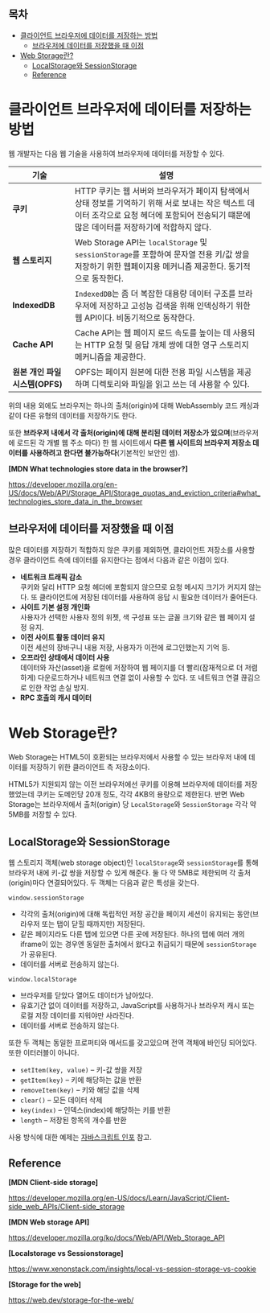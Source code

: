 <h2>목차</h2>

- [클라이언트 브라우저에 데이터를 저장하는 방법](#클라이언트-브라우저에-데이터를-저장하는-방법)
  - [브라우저에 데이터를 저장했을 때 이점](#브라우저에-데이터를-저장했을-때-이점)
- [Web Storage란?](#web-storage란)
  - [LocalStorage와 SessionStorage](#localstorage와-sessionstorage)
  - [Reference](#reference)


# 클라이언트 브라우저에 데이터를 저장하는 방법

웹 개발자는 다음 웹 기술을 사용하여 브라우저에 데이터를 저장할 수 있다.

| 기술  | 설명  |
|---|---|
| **쿠키**  | HTTP 쿠키는 웹 서버와 브라우저가 페이지 탐색에서 상태 정보를 기억하기 위해 서로 보내는 작은 텍스트 데이터 조각으로 요청 헤더에 포함되어 전송되기 떄문에 많은 데이터를 저장하기에 적합하지 않다. |
| **웹 스토리지** | Web Storage API는 `localStorage` 및 `sessionStorage`를 포함하여 문자열 전용 키/값 쌍을 저장하기 위한 웹페이지용 메커니즘 제공한다. 동기적으로 동작한다.  |
| **IndexedDB**  | `IndexedDB`는 좀 더 복잡한 대용량 데이터 구조를 브라우저에 저장하고 고성능 검색을 위해 인덱싱하기 위한 웹 API이다. 비동기적으로 동작한다. |
| **Cache API**  | Cache API는 웹 페이지 로드 속도를 높이는 데 사용되는 HTTP 요청 및 응답 개체 쌍에 대한 영구 스토리지 메커니즘을 제공한다.  |
| **원본 개인 파일 시스템(OPFS)**  | OPFS는 페이지 원본에 대한 전용 파일 시스템을 제공하며 디렉토리와 파일을 읽고 쓰는 데 사용할 수 있다.  |

위의 내용 외에도 브라우저는 하나의 출처(origin)에 대해 WebAssembly 코드 캐싱과 같이 다른 유형의 데이터를 저장하기도 한다.

또한 **브라우저 내에서 각 출처(origin)에 대해 분리된 데이터 저장소가 있으며**(브라우저에 로드된 각 개별 웹 주소 마다) 한 웹 사이트에서 **다른 웹 사이트의 브라우저 저장소 데이터를 사용하려고 한다면 불가능하다**(기본적인 보안인 셈).

**[MDN What technologies store data in the browser?]**

https://developer.mozilla.org/en-US/docs/Web/API/Storage_API/Storage_quotas_and_eviction_criteria#what_technologies_store_data_in_the_browser


## 브라우저에 데이터를 저장했을 때 이점

많은 데이터를 저장하기 적합하지 않은 쿠키를 제외하면, 클라이언트 저장소를 사용할 경우 클라이언트 측에 데이터를 유지한다는 점에서 다음과 같은 이점이 있다.

+ **네트워크 트래픽 감소**<BR>쿠키와 달리 HTTP 요청 헤더에 포함되지 않으므로 요청 메시지 크기가 커지지 않는다. 또 클라이언트에 저장된 데이터를 사용하여 응답 시 필요한 데이터가 줄어든다.
+ **사이트 기본 설정 개인화**<BR> 사용자가 선택한 사용자 정의 위젯, 색 구성표 또는 글꼴 크기와 같은 웹 페이지 설정 유지.
+ **이전 사이트 활동 데이터 유지**<BR> 이전 세션의 장바구니 내용 저장, 사용자가 이전에 로그인했는지 기억 등.
+ **오프라인 상태에서 데이터 사용**<BR> 데이터와 자산(asset)을 로컬에 저장하여 웹 페이지를 더 빨리(잠재적으로 더 저렴하게) 다운로드하거나 네트워크 연결 없이 사용할 수 있다. 또 네트워크 연결 끊김으로 인한 작업 손실 방지.
+ **RPC 호출의 캐시 데이터**

# Web Storage란?

Web Storage는 HTML5이 호환되는 브라우저에서 사용할 수 있는 브라우저 내에 데이터를 저장하기 위한 클라이언트 측 저장소이다.

HTML5가 지원되지 않는 이전 브라우저에선 쿠키를 이용해 브라우저에 데이터를 저장했었는데 쿠키는 도메인당 20개 정도, 각각 4KB의 용량으로 제한된다. 반면 Web Storage는 브라우저에서 출처(origin) 당 `LocalStorage`와 `SessionStorage` 각각 약 5MB를 저장할 수 있다.

## LocalStorage와 SessionStorage

웹 스토리지 객체(web storage object)인 `localStorage`와 `sessionStorage`를 통해 브라우저 내에 키-값 쌍을 저장할 수 있게 해준다. 둘 다 약 5MB로 제한되며 각 출처(origin)마다 연결되어있다. 두 객체는 다음과 같은 특성을 갖는다.

`window.sessionStorage`
+ 각각의 출처(origin)에 대해 독립적인 저장 공간을 페이지 세션이 유지되는 동안(브라우저 또는 탭이 닫힐 때까지만) 저장된다.
+ 같은 페이지라도 다른 탭에 있으면 다른 곳에 저장된다. 하나의 탭에 여러 개의 iframe이 있는 경우엔 동일한 출처에서 왔다고 취급되기 때문에 `sessionStorage`가 공유된다.
+ 데이터를 서버로 전송하지 않는다.

`window.localStorage`
+ 브라우저를 닫았다 열어도 데이터가 남아있다.
+ 유효기간 없이 데이터를 저장하고, JavaScript를 사용하거나 브라우저 캐시 또는 로컬 저장 데이터를 지워야만 사라진다.
+ 데이터를 서버로 전송하지 않는다.

또한 두 객체는 동일한 프로퍼티와 메서드를 갖고있으며 전역 객체에 바인딩 되어있다. 또한 이터러블이 아니다.

+ `setItem(key, value)` – 키-값 쌍을 저장
+ `getItem(key)` – 키에 해당하는 값을 반환
+ `removeItem(key)` – 키와 해당 값을 삭제
+ `clear()` – 모든 데이터 삭제
+ `key(index)` – 인덱스(index)에 해당하는 키를 반환
+ `length` – 저장된 항목의 개수를 반환

사용 방식에 대한 예제는 [자바스크립트 인포](https://ko.javascript.info/localstorage) 참고.

## Reference

**[MDN Client-side storage]**

https://developer.mozilla.org/en-US/docs/Learn/JavaScript/Client-side_web_APIs/Client-side_storage

**[MDN Web storage API]**

https://developer.mozilla.org/ko/docs/Web/API/Web_Storage_API


**[Localstorage vs Sessionstorage]**

https://www.xenonstack.com/insights/local-vs-session-storage-vs-cookie

**[Storage for the web]**

https://web.dev/storage-for-the-web/



